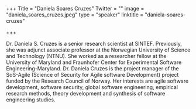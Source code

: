+++
Title = "Daniela Soares Cruzes"
Twitter = ""
image = "daniela_soares_cruzes.jpeg"
type = "speaker"
linktitle = "daniela-soares-cruzes"

+++


Dr. Daniela S. Cruzes is a senior research scientist at SINTEF. Previously, she was adjunct associate professor at the Norwegian University of Science and Technology (NTNU). She worked as a researcher fellow at the University of Maryland and Fraunhofer Center for Experimental Software Engineering-Maryland. Dr. Daniela Cruzes is the project manager of the SoS-Agile (Science of Security for Agile software Development) project funded by the Research Council of Norway. Her interests are agile software development, software security, global software engineering, empirical research methods, theory development and synthesis of software engineering studies. 
